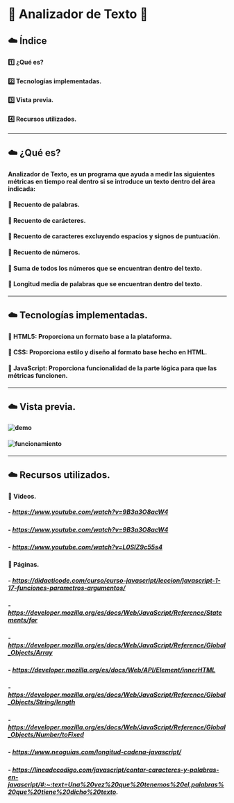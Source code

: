 # :hatching_chick: Analizador de Texto :hatching_chick:

## :cloud: Índice 
#### :one: ¿Qué es?
#### :two: Tecnologías implementadas.
#### :three: Vista previa.
#### :four: Recursos utilizados.

------------
## :cloud: ¿Qué es?
#### Analizador de Texto, es un programa que ayuda a medir las siguientes métricas en tiempo real dentro si se introduce un texto dentro del área indicada:
#### :star2: Recuento de palabras.
#### :star2: Recuento de carácteres.
#### :star2: Recuento de caracteres excluyendo espacios y signos de puntuación.
#### :star2: Recuento de números.
#### :star2: Suma de todos los números que se encuentran dentro del texto.
#### :star2: Longitud media de palabras que se encuentran dentro del texto.
------------
## :cloud: Tecnologías implementadas.
#### :star2: HTML5: Proporciona un formato base a la plataforma.
#### :star2: CSS: Proporciona estilo y diseño al formato base hecho en HTML.
#### :star2: JavaScript: Proporciona funcionalidad de la parte lógica para que las métricas funcionen.

------------
## :cloud: Vista previa.
#### ![demo](https://i.imgur.com/CbB5lbz.png)

#### ![funcionamiento](https://i.imgur.com/pgO9ZHx.png)

------------
## :cloud: Recursos utilizados.
#### :star2: Videos.
##### - https://www.youtube.com/watch?v=9B3a3O8acW4
##### - https://www.youtube.com/watch?v=9B3a3O8acW4
##### - https://www.youtube.com/watch?v=L0SIZ9c55s4
#### :star2: Páginas.
##### - https://didacticode.com/curso/curso-javascript/leccion/javascript-1-17-funciones-parametros-argumentos/
##### - https://developer.mozilla.org/es/docs/Web/JavaScript/Reference/Statements/for
##### - https://developer.mozilla.org/es/docs/Web/JavaScript/Reference/Global_Objects/Array
##### - https://developer.mozilla.org/es/docs/Web/API/Element/innerHTML
##### - https://developer.mozilla.org/es/docs/Web/JavaScript/Reference/Global_Objects/String/length
##### - https://developer.mozilla.org/es/docs/Web/JavaScript/Reference/Global_Objects/Number/toFixed
##### - https://www.neoguias.com/longitud-cadena-javascript/
##### - https://lineadecodigo.com/javascript/contar-caracteres-y-palabras-en-javascript/#:~:text=Una%20vez%20que%20tenemos%20el,palabras%20que%20tiene%20dicho%20texto.


